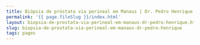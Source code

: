 ```yaml
---
title: Biópsia de próstata via perineal em Manaus | Dr. Pedro Henrique
permalink: '{{ page.fileSlug }}/index.html'
layout: biopsia-de-prostata-via-perineal-em-manaus-dr-pedro-henrique.html
slug: biopsia-de-prostata-via-perineal-em-manaus-dr-pedro-henrique
tags: pages
---
```



